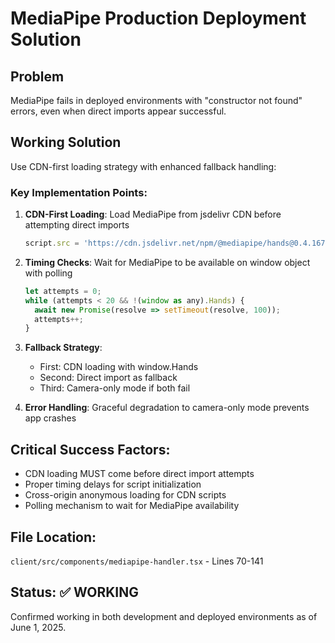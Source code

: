 # MediaPipe Production Deployment Solution

## Problem
MediaPipe fails in deployed environments with "constructor not found" errors, even when direct imports appear successful.

## Working Solution
Use CDN-first loading strategy with enhanced fallback handling:

### Key Implementation Points:

1. **CDN-First Loading**: Load MediaPipe from jsdelivr CDN before attempting direct imports
   ```javascript
   script.src = 'https://cdn.jsdelivr.net/npm/@mediapipe/hands@0.4.1675469240/hands.js';
   ```

2. **Timing Checks**: Wait for MediaPipe to be available on window object with polling
   ```javascript
   let attempts = 0;
   while (attempts < 20 && !(window as any).Hands) {
     await new Promise(resolve => setTimeout(resolve, 100));
     attempts++;
   }
   ```

3. **Fallback Strategy**: 
   - First: CDN loading with window.Hands
   - Second: Direct import as fallback
   - Third: Camera-only mode if both fail

4. **Error Handling**: Graceful degradation to camera-only mode prevents app crashes

## Critical Success Factors:
- CDN loading MUST come before direct import attempts
- Proper timing delays for script initialization
- Cross-origin anonymous loading for CDN scripts
- Polling mechanism to wait for MediaPipe availability

## File Location:
`client/src/components/mediapipe-handler.tsx` - Lines 70-141

## Status: ✅ WORKING
Confirmed working in both development and deployed environments as of June 1, 2025.